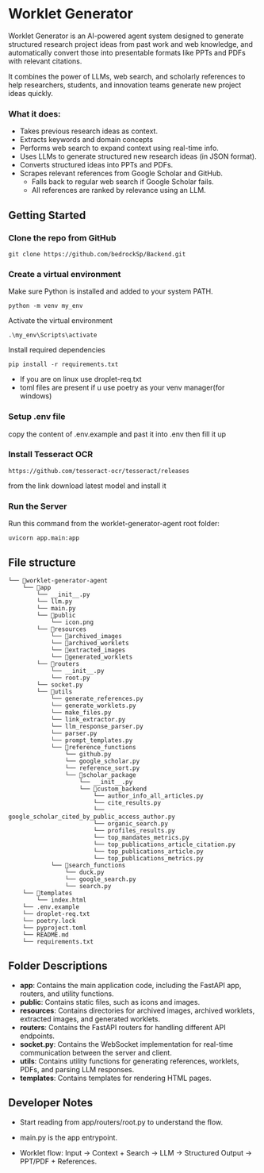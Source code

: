 # Worklet Generator 
Worklet Generator is an AI-powered agent system designed to generate structured research project ideas from past work and web knowledge, and automatically convert those into presentable formats like PPTs and PDFs with relevant citations.

It combines the power of LLMs, web search, and scholarly references to help researchers, students, and innovation teams generate new project ideas quickly.

### What it does:
- Takes previous research ideas as context.
- Extracts keywords and domain concepts
- Performs web search to expand context using real-time info.
- Uses LLMs to generate structured new research ideas (in JSON format).
- Converts structured ideas into PPTs and PDFs.
- Scrapes relevant references from Google Scholar and GitHub.
  - Falls back to regular web search if Google Scholar fails.
  - All references are ranked by relevance using an LLM.

## Getting Started

### Clone the repo from GitHub 
```
git clone https://github.com/bedrockSp/Backend.git
```
### Create a virtual environment
Make sure Python is installed and added to your system PATH.
```
python -m venv my_env
```

Activate the virtual environment

```
.\my_env\Scripts\activate
```

Install required dependencies

```
pip install -r requirements.txt
```
  - If you are on linux use droplet-req.txt 
  - toml files are present if u use poetry as your venv manager(for windows)


### Setup .env file

copy the content of .env.example and past it into .env 
then fill it up 

### Install Tesseract OCR


``` 
https://github.com/tesseract-ocr/tesseract/releases
```

from the  link download latest model and install it 


### Run the Server
Run this command from the worklet-generator-agent root folder:

```
uvicorn app.main:app 
```

## File structure


```
└── 📁worklet-generator-agent
    └── 📁app
        └── __init__.py
        └── llm.py
        └── main.py
        └── 📁public
            └── icon.png
        └── 📁resources
            └── 📁archived_images
            └── 📁archived_worklets
            └── 📁extracted_images
            └── 📁generated_worklets
        └── 📁routers
            └── __init__.py
            └── root.py
        └── socket.py
        └── 📁utils
            └── generate_references.py
            └── generate_worklets.py
            └── make_files.py
            └── link_extractor.py
            └── llm_response_parser.py
            └── parser.py
            └── prompt_templates.py
            └── 📁reference_functions
                └── github.py
                └── google_scholar.py
                └── reference_sort.py
                └── 📁scholar_package
                    └── __init__.py
                    └── 📁custom_backend
                        └── author_info_all_articles.py
                        └── cite_results.py
                        └── google_scholar_cited_by_public_access_author.py
                        └── organic_search.py
                        └── profiles_results.py
                        └── top_mandates_metrics.py
                        └── top_publications_article_citation.py
                        └── top_publications_article.py
                        └── top_publications_metrics.py
            └── 📁search_functions
                └── duck.py
                └── google_search.py
                └── search.py
    └── 📁templates
        └── index.html
    └── .env.example
    └── droplet-req.txt
    └── poetry.lock
    └── pyproject.toml
    └── README.md
    └── requirements.txt
```
## Folder Descriptions
- **app**: Contains the main application code, including the FastAPI app, routers, and utility functions.
- **public**: Contains static files, such as icons and images.
- **resources**: Contains directories for archived images, archived worklets, extracted images, and generated worklets.
- **routers**: Contains the FastAPI routers for handling different API endpoints.
- **socket.py**: Contains the WebSocket implementation for real-time communication between the server and client.
- **utils**: Contains utility functions for generating references, worklets, PDFs, and parsing LLM responses.
- **templates**: Contains templates for rendering HTML pages.

## Developer Notes
- Start reading from app/routers/root.py to understand the flow.

- main.py is the app entrypoint.

- Worklet flow: Input → Context + Search → LLM → Structured Output → PPT/PDF + References.
